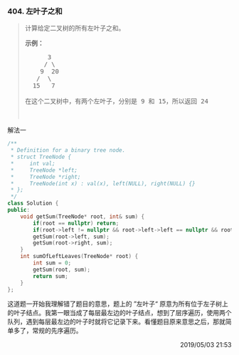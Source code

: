 ### 404. 左叶子之和

> <div class="content__2ebE"><p>计算给定二叉树的所有左叶子之和。</p>
> 
> <p><strong>示例：</strong></p>
> 
> <pre>      3
>      / \
>     9  20
>    /  \ 
>   15   7
> 
> 在这个二叉树中，有两个左叶子，分别是 9 和 15，所以返回 24</pre>
> 
> <p>&nbsp;</p> </div>

解法一
```cpp
/**
 * Definition for a binary tree node.
 * struct TreeNode {
 *     int val;
 *     TreeNode *left;
 *     TreeNode *right;
 *     TreeNode(int x) : val(x), left(NULL), right(NULL) {}
 * };
 */
class Solution {
public:
    void getSum(TreeNode* root, int& sum) {
        if(root == nullptr) return;
        if(root->left != nullptr && root->left->left == nullptr && root->left->right == nullptr) sum += root->left->val;
        getSum(root->left, sum);
        getSum(root->right, sum);
    }
    int sumOfLeftLeaves(TreeNode* root) {
        int sum = 0;
        getSum(root, sum);
        return sum;
    }
};
```

这道题一开始我理解错了题目的意思，题上的 ”左叶子“ 原意为所有位于左子树上的叶子结点。我第一眼当成了每层最左边的叶子结点，想到了层序遍历，使用两个队列，遇到每层最左边的叶子时就将它记录下来。看懂题目原来意思之后，那就简单多了，常规的先序遍历。

<div style="text-align: right">  2019/05/03 21:53  </div>